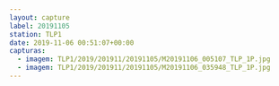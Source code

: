 ```yaml
---
layout: capture
label: 20191105
station: TLP1
date: 2019-11-06 00:51:07+00:00
capturas:
  - imagem: TLP1/2019/201911/20191105/M20191106_005107_TLP_1P.jpg
  - imagem: TLP1/2019/201911/20191105/M20191106_035948_TLP_1P.jpg
---
```

